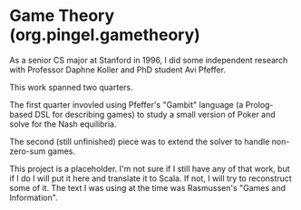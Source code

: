 
Game Theory (org.pingel.gametheory)
===================================

As a senior CS major at Stanford in 1996, I did some
independent research with Professor Daphne Koller and PhD
student Avi Pfeffer.

This work spanned two quarters.

The first quarter invovled using Pfeffer's "Gambit" language
(a Prolog-based DSL for describing games) to study a small
version of Poker and solve for the Nash equilibria.

The second (still unfinished) piece was to extend the
solver to handle non-zero-sum games.

This project is a placeholder.
I'm not sure if I still have any of that work,
but if I do I will put it here and translate it to Scala.
If not, I will try to reconstruct some of it.
The text I was using at the time was Rasmussen's
"Games and Information".
